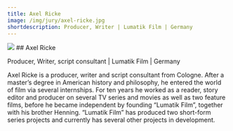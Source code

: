 ```yaml
---
title: Axel Ricke
image: /img/jury/axel-ricke.jpg
shortdescription: Producer, Writer | Lumatik Film | Germany
---
```

<img src="/img/jury/axel-ricke.jpg">
## Axel Ricke

Producer, Writer, script consultant | Lumatik Film | Germany

Axel Ricke is a producer, writer and script consultant from Cologne. After a master’s degree in American history and philosophy, he entered the world of film via several internships. For ten years he worked as a reader, story editor and producer on several TV series and movies as well as two feature films, before he became independent by founding “Lumatik Film”, together with his brother Henning. “Lumatik Film” has produced two short-form series projects and currently has several other projects in development. 
